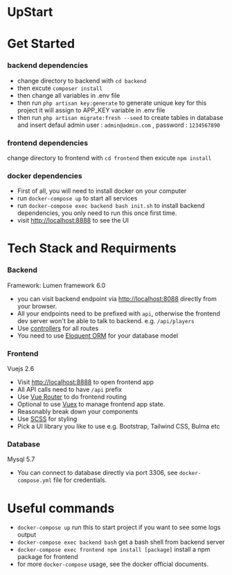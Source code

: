 # UpStart

# Get Started

### backend dependencies
- change directory to backend with    `cd backend`
- then excute `composer install`
- then change all variables in .env file 
- then run `php artisan key:generate` to generate unique key for this project it will assign to APP_KEY variable in .env file
- then run `php artisan migrate:fresh --seed` to create tables in database and insert defaul admin user : `admin@admin.com` , password : `1234567890`  

### frontend dependencies 

change directory to frontend with    `cd frontend`
then exicute `npm install `


### docker dependencies

- First of all, you will need to install docker on your computer
- run `docker-compose up` to start all services
- run `docker-compose exec backend bash init.sh` to install backend dependencies, you only need to run this once first time.
- visit [http://localhost:8888](http://localhost:8888) to see the UI

# Tech Stack and Requirments

### Backend

Framework: Lumen framework 6.0

- you can visit backend endpoint via [http://localhost:8088](http://localhost:8088) directly from your browser.
- All your endpoints need to be prefixed with `api`, otherwise the frontend dev server won't be able to talk to backend. e.g. `/api/players`
- Use [controllers](https://lumen.laravel.com/docs/6.x/controllers) for all routes
- You need to use [Eloquent ORM](https://lumen.laravel.com/docs/6.x/database) for your database model

### Frontend

Vuejs 2.6

- Visit [http://localhost:8888](http://localhost:8888) to open frontend app
- All API calls need to have `/api` prefix
- Use [Vue Router](https://router.vuejs.org/) to do frontend routing
- Optional to use [Vuex](https://vuex.vuejs.org/) to manage frontend app state.
- Reasonably break down your components
- Use [SCSS](https://sass-lang.com/documentation/syntax) for styling
- Pick a UI library you like to use e.g. Bootstrap, Tailwind CSS, Bulma etc

### Database

Mysql 5.7

- You can connect to database directly via port 3306, see `docker-compose.yml` file for credentials.

# Useful commands

- `docker-compose up` run this to start project if you want to see some logs output
- `docker-compose exec backend bash` get a bash shell from backend server
- `docker-compose exec frontend npm install [package]` install a npm package for frontend
- for more `docker-compose` usage, see the docker official documents.

